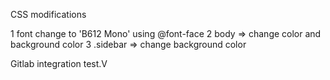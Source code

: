 CSS  modifications

1 font change to 'B612 Mono' using @font-face
2 body => change color and background color
3 .sidebar => change background color

Gitlab integration test.V
